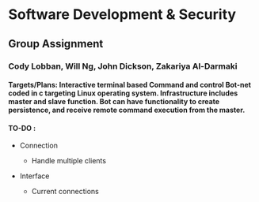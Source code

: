 # Software Development & Security
## Group Assignment
### Cody Lobban, Will Ng, John Dickson, Zakariya Al-Darmaki

#### Targets/Plans: Interactive terminal based Command and control Bot-net coded in c targeting Linux operating system. Infrastructure includes master and slave function. Bot can have functionality to create persistence, and receive remote command execution from the master.


#### TO-DO :
* Connection
  * Handle multiple clients

* Interface
  * Current connections
